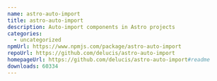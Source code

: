 ```yaml
---
name: astro-auto-import
title: astro-auto-import
description: Auto-import components in Astro projects
categories:
  - uncategorized
npmUrl: https://www.npmjs.com/package/astro-auto-import
repoUrl: https://github.com/delucis/astro-auto-import
homepageUrl: https://github.com/delucis/astro-auto-import#readme
downloads: 60334
---
```

